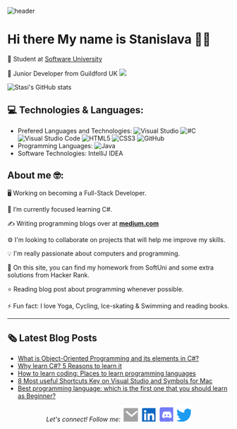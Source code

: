   ![header](https://capsule-render.vercel.app/api?&animation=fadeIn&color=timeGradient)

# Hi there My name is Stanislava 👩‍💻                                              
       
📌 Student at [Software University](https://softuni.bg)                          
<p>📌 Junior Developer from Guildford UK <img src="https://media.giphy.com/media/WUlplcMpOCEmTGBtBW/giphy.gif" width="30"> 
</em></p>

![Stasi's GitHub stats](https://github-readme-stats.vercel.app/api?username=StasiS-web&show_icons=true&count_private=true&hide_border=true&theme=blueberry) 

## 💻 Technologies & Languages:  
  * Prefered Languages and Technologies: 
![Visual Studio](https://camo.githubusercontent.com/b93538aa01992433265dde40fc131f61cd2bd78dae2b4389e7bfd251b91f44c8/68747470733a2f2f696d672e736869656c64732e696f2f62616467652f56697375616c25323053747564696f2d3543324439313f7374796c653d666c6174266c6f676f3d76697375616c2d73747564696f266c6f676f436f6c6f723d7768697465)
![#C](https://camo.githubusercontent.com/6cf418c39b6c354926c1947df02c0d79e9e3b80c4bb0fb7ae94a0dcb62c01933/68747470733a2f2f696d672e736869656c64732e696f2f62616467652f2d432532332d3233393132303f7374796c653d666c6174266c6f676f3d632d7368617270266c6f676f436f6c6f723d7768697465)
![Visual Studio Code](https://camo.githubusercontent.com/54718eae695f207e1a694b6af88cb320665e6a0b312d6ecb6310ca162eb8e854/68747470733a2f2f696d672e736869656c64732e696f2f62616467652f56697375616c25323053747564696f253230436f64652d3030374143433f7374796c653d666c6174266c6f676f3d76697375616c2d73747564696f2d636f6465266c6f676f436f6c6f723d7768697465)
![HTML5](https://camo.githubusercontent.com/1552d2596cea2d6a701b5df74c7fecfd7e3af38daf3de396c40dee419139a266/68747470733a2f2f696d672e736869656c64732e696f2f62616467652f48544d4c352d4533344632363f7374796c653d666c6174266c6f676f3d68746d6c35266c6f676f436f6c6f723d7768697465)
![CSS3](https://camo.githubusercontent.com/0ae9b770a5e2d524f14c74bb1c93278dd53b2a5930864a33e0d0483439e67b2c/68747470733a2f2f696d672e736869656c64732e696f2f62616467652f4353532d3135373242363f267374796c653d666c6174266c6f676f3d63737333266c6f676f436f6c6f723d7768697465)
![GitHub](https://camo.githubusercontent.com/45f27e5a6c3a058ce27cfa3c827d5e1e9eba6e1e2bcedf36c76b0c49e0128916/68747470733a2f2f696d672e736869656c64732e696f2f62616467652f4769744875622d3138313731373f7374796c653d666c6174266c6f676f3d676974687562266c6f676f436f6c6f723d7768697465)
* Programming Languages: 
![Java](https://camo.githubusercontent.com/904677daed31647577085b893b9c73182d189c8433c5c3cb67b4ed43ebce1751/68747470733a2f2f696d672e736869656c64732e696f2f62616467652f2d4a6176612d3030373339363f6c6f676f3d6a617661266c6f676f57696474683d3230)
* Software Technologies: IntelliJ IDEA 
  
## About me 🤓:
  🖥 Working on becoming a Full-Stack Developer.</p>
  🎯 I’m currently focused learning C#.</p>
  :writing_hand: Writing programming blogs over at **[medium.com](https://codingexpert.medium.com/)**</p>
  ⚙️ I'm looking to collaborate on projects that will help me improve my skills.</p>
  💡 I'm really passionate about computers and programming.</p>
  🌱 On this site, you can find my homework from SoftUni and some extra solutions from Hacker Rank.</p>
  ⭐️ Reading blog post about programming whenever possible.</p>
  ⚡  Fun fact: I love Yoga, Cycling, Ice-skating & Swimming and reading books.</p>
  
  ---
## 🗞️ Latest Blog Posts
<!-- BLOG-POST-LIST:START -->
- [What is Object-Oriented Programming and its elements in C#?](https://codingexpert.medium.com/what-is-object-oriented-programming-d2cc194a2164?source=rss-1641335a14cb------2)
- [Why learn C#? 5 Reasons to learn it](https://codingexpert.medium.com/why-learn-c-5-reasons-to-learn-it-a3185ae6bf81?source=rss-1641335a14cb------2)
- [How to learn coding: Places to learn programming languages](https://codingexpert.medium.com/how-to-learn-coding-places-to-learn-programming-languages-a0d1e9f4b37e?source=rss-1641335a14cb------2)
- [8 Most useful Shortcuts Key on Visual Studio and Symbols for Mac](https://codingexpert.medium.com/8-most-useful-shortcuts-key-on-visual-studio-and-symbols-for-mac-bc18ef3ede6e?source=rss-1641335a14cb------2)
- [Best programming language: which is the first one that you should learn as Beginner?](https://codingexpert.medium.com/best-programming-language-which-is-the-first-one-that-you-should-learn-as-beginner-58411477da23?source=rss-1641335a14cb------2)
<!-- BLOG-POST-LIST:END -->

<footer>
  <p align="center">
   <i>Let's connect! Follow me:</i>
    <a href="mailto:stanislavastoeva1410@gmail.com" alt="Contact me"><img src="https://github.com/StasiS-web/StasiS-web/blob/bde5bcb0600fa0d7464d8d0fe99caf4c7ca99a6a/readme/mail-fill.svg"></a>
  <a href="https://www.linkedin.com/in/stanislavastoeva/" alt="Linkedin"><img src="https://github.com/StasiS-web/StasiS-web/blob/2d8b1516b077a3a9659890290ab9392e8c05bd60/readme/linkedin-box-fill.svg"></a>
  <a href="https://discordapp.com/invite/Stasi#4872" alt="Discord"><img src="https://github.com/StasiS-web/StasiS-web/blob/2d8b1516b077a3a9659890290ab9392e8c05bd60/readme/discord-fill.svg"></a>
    <a href="https://twitter.com/StasiStoeva" alt="Twitter"><img src="https://github.com/StasiS-web/StasiS-web/blob/bde5bcb0600fa0d7464d8d0fe99caf4c7ca99a6a/readme/twitter-fill.svg"></a>
  </p>
